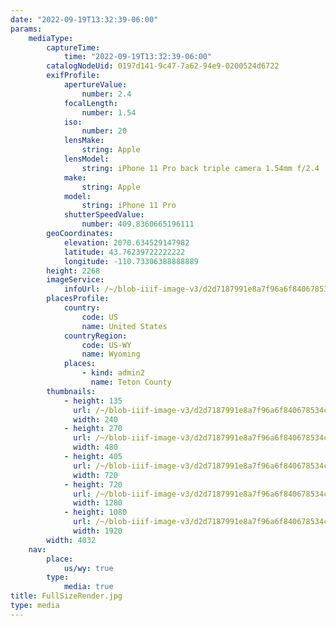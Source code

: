 ```yaml
---
date: "2022-09-19T13:32:39-06:00"
params:
    mediaType:
        captureTime:
            time: "2022-09-19T13:32:39-06:00"
        catalogNodeUid: 0197d141-9c47-7a62-94e9-0200524d6722
        exifProfile:
            apertureValue:
                number: 2.4
            focalLength:
                number: 1.54
            iso:
                number: 20
            lensMake:
                string: Apple
            lensModel:
                string: iPhone 11 Pro back triple camera 1.54mm f/2.4
            make:
                string: Apple
            model:
                string: iPhone 11 Pro
            shutterSpeedValue:
                number: 409.8360665196111
        geoCoordinates:
            elevation: 2070.634529147982
            latitude: 43.76239722222222
            longitude: -110.73306388888889
        height: 2268
        imageService:
            infoUrl: /~/blob-iiif-image-v3/d2d7187991e8a7f96a6f840678534cf67d9278e797b797e5d2a9fc0caf75cf48/info.json
        placesProfile:
            country:
                code: US
                name: United States
            countryRegion:
                code: US-WY
                name: Wyoming
            places:
                - kind: admin2
                  name: Teton County
        thumbnails:
            - height: 135
              url: /~/blob-iiif-image-v3/d2d7187991e8a7f96a6f840678534cf67d9278e797b797e5d2a9fc0caf75cf48/full/240%2C135/0/default.jpg
              width: 240
            - height: 270
              url: /~/blob-iiif-image-v3/d2d7187991e8a7f96a6f840678534cf67d9278e797b797e5d2a9fc0caf75cf48/full/480%2C270/0/default.jpg
              width: 480
            - height: 405
              url: /~/blob-iiif-image-v3/d2d7187991e8a7f96a6f840678534cf67d9278e797b797e5d2a9fc0caf75cf48/full/720%2C405/0/default.jpg
              width: 720
            - height: 720
              url: /~/blob-iiif-image-v3/d2d7187991e8a7f96a6f840678534cf67d9278e797b797e5d2a9fc0caf75cf48/full/1280%2C720/0/default.jpg
              width: 1280
            - height: 1080
              url: /~/blob-iiif-image-v3/d2d7187991e8a7f96a6f840678534cf67d9278e797b797e5d2a9fc0caf75cf48/full/1920%2C1080/0/default.jpg
              width: 1920
        width: 4032
    nav:
        place:
            us/wy: true
        type:
            media: true
title: FullSizeRender.jpg
type: media
---
```

